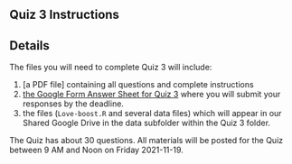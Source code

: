 ## Quiz 3 Instructions

## Details

The files you will need to complete Quiz 3 will include:

1. [a PDF file] containing all questions and complete instructions
2. [the Google Form Answer Sheet for Quiz 3]() where you will submit your responses by the deadline.
3. the files (`Love-boost.R` and several data files) which will appear in our Shared Google Drive in the data subfolder within the Quiz 3 folder.

The Quiz has about 30 questions. All materials will be posted for the Quiz between 9 AM and Noon on Friday 2021-11-19. 

